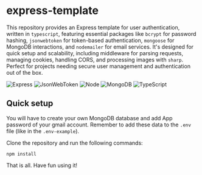 # express-template

This repository provides an Express template for user authentication, written in `typescript`, featuring essential packages like `bcrypt` for password hashing, `jsonwebtoken` for token-based authentication, `mongoose` for MongoDB interactions, and `nodemailer` for email services. It's designed for quick setup and scalability, including middleware for parsing requests, managing cookies, handling CORS, and processing images with `sharp`. Perfect for projects needing secure user management and authentication out of the box.

![Express](https://img.shields.io/badge/Express%20js-000000?style=for-the-badge&logo=express&logoColor=white)
![JsonWebToken](https://img.shields.io/badge/JWT-000000?style=for-the-badge&logo=JSON%20web%20tokens&logoColor=white)
![Node](https://img.shields.io/badge/Node%20js-339933?style=for-the-badge&logo=nodedotjs&logoColor=white)
![MongoDB](https://img.shields.io/badge/MongoDB-4EA94B?style=for-the-badge&logo=mongodb&logoColor=white)
![TypeScript](https://img.shields.io/badge/TypeScript-007ACC?style=for-the-badge&logo=typescript&logoColor=white)

## Quick setup

You will have to create your own MongoDB database and add App password of your gmail account. Remember to add these data to the `.env` file (like in the `.env-example`).

Clone the repository and run the following commands:

```
npm install
```

That is all. Have fun using it!
